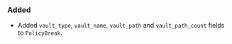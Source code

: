 ### Added

- Added `vault_type`, `vault_name`, `vault_path` and `vault_path_count` fields to `PolicyBreak`.
